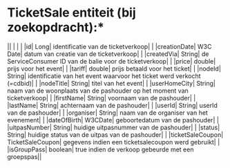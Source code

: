---
---

# TicketSale entiteit (bij zoekopdracht):*



|| | | |
|id| Long| identificatie van de ticketverkoop| |
|creationDate| W3C Date| datum van creatie van de ticketverkoop| |
|createdVia| String| de ServiceConsumer ID van de balie voor de ticketverkoop| |
|price| double| prijs voor het event| |
|tariff| double| prijs betaald voor het ticket| |
|nodeId| String| identificatie van het event waarvoor het ticket werd verkocht (=cdbid)| |
|nodeTitle| String| titel van het event| |
|userHomeCity| String| naam van de woonplaats van de pashouder op het moment van ticketverkoop| |
|firstName| String| voornaam van de pashouder| |
|lastName| String| achternaam van de pashouder| |
|userId| String| userId van de pashouder| |
|organiser| String| naam van de organiser van het evenement| |
|dateOfBirth| W3CDate| geboortedatum van de pashouder| |
|uitpasNumber| String| huidige uitpasnummer van de pashouder| |
|status| String| huidige status van de uitpas van de pashouder| |
|ticketSaleCoupon| TicketSaleCoupon| gegevens indien een ticketsalecoupon werd gebruikt| |
|isGroupPass| boolean| true indien de verkoop gebeurde met een groepspas||


